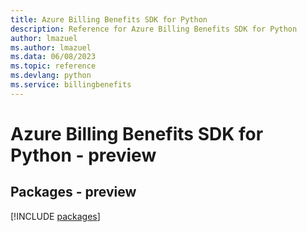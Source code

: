 ```yaml
---
title: Azure Billing Benefits SDK for Python
description: Reference for Azure Billing Benefits SDK for Python
author: lmazuel
ms.author: lmazuel
ms.data: 06/08/2023
ms.topic: reference
ms.devlang: python
ms.service: billingbenefits
---
```

# Azure Billing Benefits SDK for Python - preview
## Packages - preview
[!INCLUDE [packages](billing-benefits-index.md)]